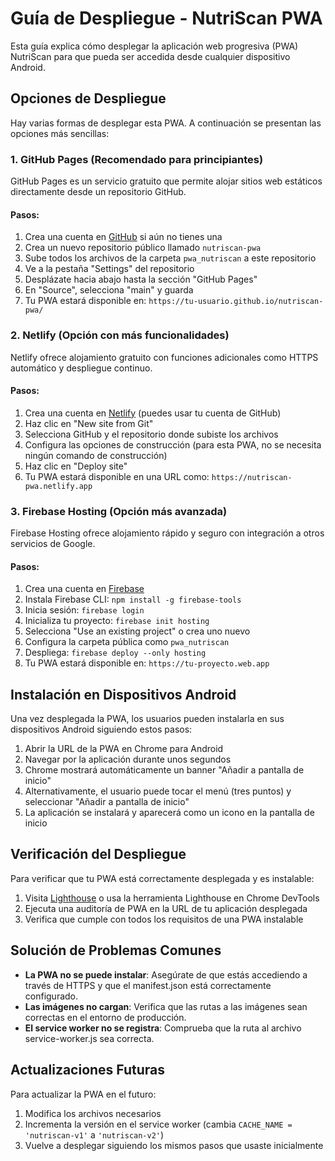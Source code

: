 # Guía de Despliegue - NutriScan PWA

Esta guía explica cómo desplegar la aplicación web progresiva (PWA) NutriScan para que pueda ser accedida desde cualquier dispositivo Android.

## Opciones de Despliegue

Hay varias formas de desplegar esta PWA. A continuación se presentan las opciones más sencillas:

### 1. GitHub Pages (Recomendado para principiantes)

GitHub Pages es un servicio gratuito que permite alojar sitios web estáticos directamente desde un repositorio GitHub.

#### Pasos:

1. Crea una cuenta en [GitHub](https://github.com/) si aún no tienes una
2. Crea un nuevo repositorio público llamado `nutriscan-pwa`
3. Sube todos los archivos de la carpeta `pwa_nutriscan` a este repositorio
4. Ve a la pestaña "Settings" del repositorio
5. Desplázate hacia abajo hasta la sección "GitHub Pages"
6. En "Source", selecciona "main" y guarda
7. Tu PWA estará disponible en: `https://tu-usuario.github.io/nutriscan-pwa/`

### 2. Netlify (Opción con más funcionalidades)

Netlify ofrece alojamiento gratuito con funciones adicionales como HTTPS automático y despliegue continuo.

#### Pasos:

1. Crea una cuenta en [Netlify](https://www.netlify.com/) (puedes usar tu cuenta de GitHub)
2. Haz clic en "New site from Git"
3. Selecciona GitHub y el repositorio donde subiste los archivos
4. Configura las opciones de construcción (para esta PWA, no se necesita ningún comando de construcción)
5. Haz clic en "Deploy site"
6. Tu PWA estará disponible en una URL como: `https://nutriscan-pwa.netlify.app`

### 3. Firebase Hosting (Opción más avanzada)

Firebase Hosting ofrece alojamiento rápido y seguro con integración a otros servicios de Google.

#### Pasos:

1. Crea una cuenta en [Firebase](https://firebase.google.com/)
2. Instala Firebase CLI: `npm install -g firebase-tools`
3. Inicia sesión: `firebase login`
4. Inicializa tu proyecto: `firebase init hosting`
5. Selecciona "Use an existing project" o crea uno nuevo
6. Configura la carpeta pública como `pwa_nutriscan`
7. Despliega: `firebase deploy --only hosting`
8. Tu PWA estará disponible en: `https://tu-proyecto.web.app`

## Instalación en Dispositivos Android

Una vez desplegada la PWA, los usuarios pueden instalarla en sus dispositivos Android siguiendo estos pasos:

1. Abrir la URL de la PWA en Chrome para Android
2. Navegar por la aplicación durante unos segundos
3. Chrome mostrará automáticamente un banner "Añadir a pantalla de inicio"
4. Alternativamente, el usuario puede tocar el menú (tres puntos) y seleccionar "Añadir a pantalla de inicio"
5. La aplicación se instalará y aparecerá como un icono en la pantalla de inicio

## Verificación del Despliegue

Para verificar que tu PWA está correctamente desplegada y es instalable:

1. Visita [Lighthouse](https://developers.google.com/web/tools/lighthouse) o usa la herramienta Lighthouse en Chrome DevTools
2. Ejecuta una auditoría de PWA en la URL de tu aplicación desplegada
3. Verifica que cumple con todos los requisitos de una PWA instalable

## Solución de Problemas Comunes

- **La PWA no se puede instalar**: Asegúrate de que estás accediendo a través de HTTPS y que el manifest.json está correctamente configurado.
- **Las imágenes no cargan**: Verifica que las rutas a las imágenes sean correctas en el entorno de producción.
- **El service worker no se registra**: Comprueba que la ruta al archivo service-worker.js sea correcta.

## Actualizaciones Futuras

Para actualizar la PWA en el futuro:

1. Modifica los archivos necesarios
2. Incrementa la versión en el service worker (cambia `CACHE_NAME = 'nutriscan-v1'` a `'nutriscan-v2'`)
3. Vuelve a desplegar siguiendo los mismos pasos que usaste inicialmente
